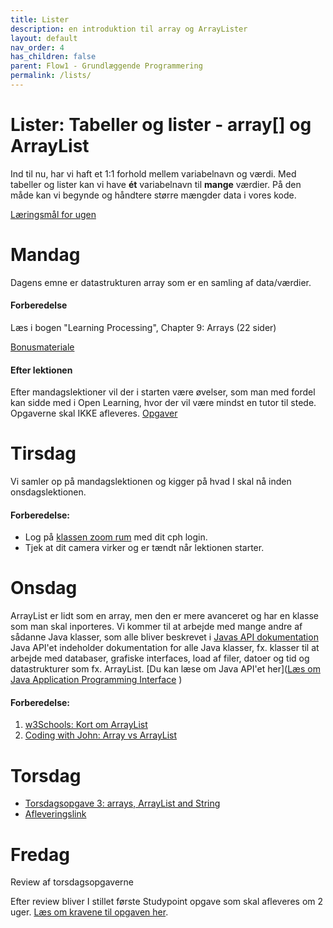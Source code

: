 ```yaml
---
title: Lister
description: en introduktion til array og ArrayLister
layout: default
nav_order: 4
has_children: false
parent: Flow1 - Grundlæggende Programmering
permalink: /lists/
---
```


# Lister: Tabeller og lister - array[] og ArrayList
Ind til nu, har vi haft et 1:1 forhold mellem variabelnavn og værdi. Med tabeller og lister kan vi have **ét** variabelnavn til **mange** værdier.
På den måde kan vi begynde og håndtere større mængder data i vores kode.

[Læringsmål for ugen](./learningobjectives.md)

# Mandag
Dagens emne er datastrukturen array som er en samling af data/værdier.

#### Forberedelse
Læs i bogen "Learning Processing", Chapter 9: Arrays (22 sider)


[Bonusmateriale](./resources.md)

#### Efter lektionen
Efter mandagslektioner vil der i starten være øvelser, som man med fordel kan sidde med i Open Learning, hvor der vil være mindst en tutor til stede. Opgaverne skal IKKE afleveres.
[Opgaver](https://github.com/Dat1Cphbusiness/Mandagsopgaver/blob/main/4.md)


# Tirsdag
Vi samler op på mandagslektionen og kigger på hvad I skal nå inden onsdagslektionen.

#### Forberedelse:
- Log på [klassen zoom rum](https://cphbusiness.zoom.us/j/66755584856?pwd=RDRqZjBqSXBsTlR0QjRsTXh0UEFTUT09)  med dit cph login.
- Tjek at dit camera virker og er tændt når lektionen starter.

# Onsdag
ArrayList er lidt som en array, men den er mere avanceret og har en klasse som man skal inporteres. Vi kommer til at arbejde med mange andre af sådanne Java klasser, som alle bliver beskrevet i [Javas API dokumentation](https://docs.oracle.com/javase/7/docs/api/)
Java API'et indeholder dokumentation for alle Java klasser, fx. klasser til at arbejde med databaser, grafiske interfaces, load af filer, datoer og tid og datastrukturer som fx. ArrayList.
[Du kan læse om Java API'et her]([Læs om Java Application Programming Interface](https://resources.saylor.org/wwwresources/archived/site/wp-content/uploads/2013/02/CS101-1.3.5.3-Java-Application-Programming-Interface-API-FINAL.pdf)
)
#### Forberedelse:
1. [w3Schools: Kort om ArrayList](https://www.w3schools.com/java/java_arraylist.asp) 
2. [Coding with John: Array vs ArrayList](https://youtube.com/watch?t=1&v=NbYgm0r7u6o)

# Torsdag

- [Torsdagsopgave 3: arrays, ArrayList and String](https://cphbusiness.mrooms.net/mod/assign/view.php?id=765989)
- [Afleveringslink](https://cphbusiness.mrooms.net/mod/assign/view.php?id=765989)

# Fredag
Review af torsdagsopgaverne

Efter review bliver I stillet første Studypoint opgave som skal afleveres om 2 uger. [Læs om kravene til opgaven her](). 